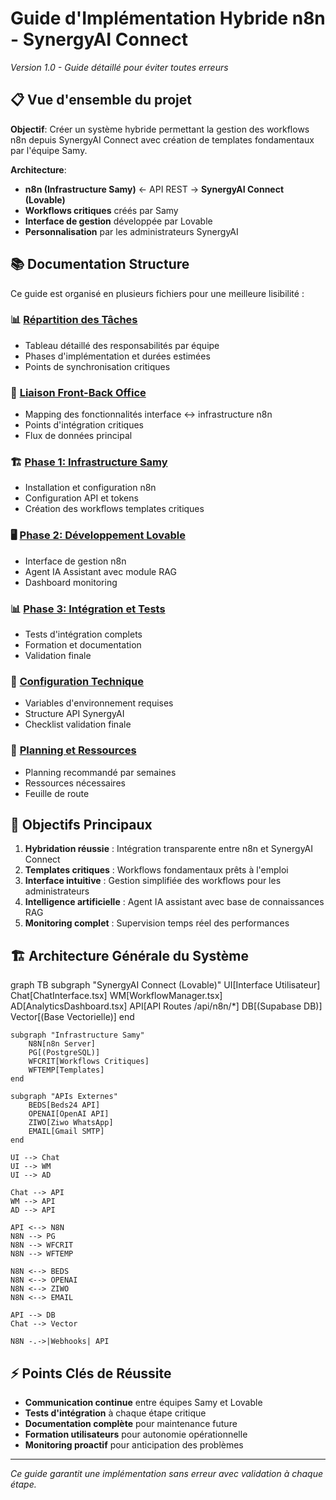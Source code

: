 # Guide d'Implémentation Hybride n8n - SynergyAI Connect
*Version 1.0 - Guide détaillé pour éviter toutes erreurs*

## 📋 Vue d'ensemble du projet

**Objectif**: Créer un système hybride permettant la gestion des workflows n8n depuis SynergyAI Connect avec création de templates fondamentaux par l'équipe Samy.

**Architecture**: 
- **n8n (Infrastructure Samy)** ← API REST → **SynergyAI Connect (Lovable)**
- **Workflows critiques** créés par Samy
- **Interface de gestion** développée par Lovable
- **Personnalisation** par les administrateurs SynergyAI

## 📚 Documentation Structure

Ce guide est organisé en plusieurs fichiers pour une meilleure lisibilité :

### 📊 [Répartition des Tâches](./task-distribution.md)
- Tableau détaillé des responsabilités par équipe
- Phases d'implémentation et durées estimées
- Points de synchronisation critiques

### 🔗 [Liaison Front-Back Office](./front-back-mapping.md)
- Mapping des fonctionnalités interface ↔ infrastructure n8n
- Points d'intégration critiques
- Flux de données principal

### 🏗️ [Phase 1: Infrastructure Samy](./phase-1-infrastructure.md)
- Installation et configuration n8n
- Configuration API et tokens
- Création des workflows templates critiques

### 🖥️ [Phase 2: Développement Lovable](./phase-2-development.md)
- Interface de gestion n8n
- Agent IA Assistant avec module RAG
- Dashboard monitoring

### 📊 [Phase 3: Intégration et Tests](./phase-3-integration.md)
- Tests d'intégration complets
- Formation et documentation
- Validation finale

### 🔧 [Configuration Technique](./technical-configuration.md)
- Variables d'environnement requises
- Structure API SynergyAI
- Checklist validation finale

### 🚀 [Planning et Ressources](./planning.md)
- Planning recommandé par semaines
- Ressources nécessaires
- Feuille de route

## 🎯 Objectifs Principaux

1. **Hybridation réussie** : Intégration transparente entre n8n et SynergyAI Connect
2. **Templates critiques** : Workflows fondamentaux prêts à l'emploi
3. **Interface intuitive** : Gestion simplifiée des workflows pour les administrateurs
4. **Intelligence artificielle** : Agent IA assistant avec base de connaissances RAG
5. **Monitoring complet** : Supervision temps réel des performances

## 🏗️ Architecture Générale du Système

<lov-mermaid>
graph TB
    subgraph "SynergyAI Connect (Lovable)"
        UI[Interface Utilisateur]
        Chat[ChatInterface.tsx]
        WM[WorkflowManager.tsx]
        AD[AnalyticsDashboard.tsx]
        API[API Routes /api/n8n/*]
        DB[(Supabase DB)]
        Vector[(Base Vectorielle)]
    end
    
    subgraph "Infrastructure Samy"
        N8N[n8n Server]
        PG[(PostgreSQL)]
        WFCRIT[Workflows Critiques]
        WFTEMP[Templates]
    end
    
    subgraph "APIs Externes"
        BEDS[Beds24 API]
        OPENAI[OpenAI API]
        ZIWO[Ziwo WhatsApp]
        EMAIL[Gmail SMTP]
    end
    
    UI --> Chat
    UI --> WM
    UI --> AD
    
    Chat --> API
    WM --> API
    AD --> API
    
    API <--> N8N
    N8N --> PG
    N8N --> WFCRIT
    N8N --> WFTEMP
    
    N8N <--> BEDS
    N8N <--> OPENAI
    N8N <--> ZIWO
    N8N <--> EMAIL
    
    API --> DB
    Chat --> Vector
    
    N8N -.->|Webhooks| API
</lov-mermaid>

## ⚡ Points Clés de Réussite

- **Communication continue** entre équipes Samy et Lovable
- **Tests d'intégration** à chaque étape critique
- **Documentation complète** pour maintenance future
- **Formation utilisateurs** pour autonomie opérationnelle
- **Monitoring proactif** pour anticipation des problèmes

---

*Ce guide garantit une implémentation sans erreur avec validation à chaque étape.*